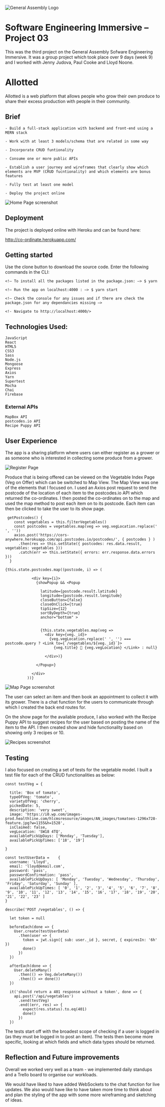 ![General Assembly Logo](/src/assets/ga-logo.png)

# Software Engineering Immersive – Project 03

This was the third project on the General Assembly Sofware Engineering Immersive. It was a group project which took place over 9 days (week 9) and I worked with Jenny Judova, Paul Cooke and Lloyd Noone. 

# Allotted

Allotted is a web platform that allows people who grow their own produce to share their excess production with people in their community. 

## Brief


    - Build a full-stack application with backend and front-end using a MERN stack

    - Work with at least 3 models/schema that are related in some way 

    - Incorporate CRUD funtionality 

    - Consume one or more public APIs

    - Establish a user journey and wireframes that clearly show which elements are MVP (CRUD fucntionality) and which elements are bonus features

    - Fully test at least one model 

    - Deploy the project online 



![Home Page screenshot](/src/assets/home-page.png)


## Deployment 

The project is deployed online with Heroku and can be found here:

http://co-ordinate.herokuapp.com/

## Getting started

Use the clone button to download the source code. Enter the following commands in the CLI: 

```
<!— To install all the packages listed in the package.json: —> $ yarn 

<!— Run the app on localhost:4000 : —> $ yarn start 

<!— Check the console for any issues and if there are check the package.json for any dependancies missing —>

<!- Navigate to http://localhost:4000/>
```
## Technologies Used:

    JavaScript
    React
    HTML5
    CSS3
    Sass
    Node.js
    Mongoose
    Express
    Axios
    Yarn
    Supertest
    Mocha
    Chai
    Firebase

### External APIs

    MapBox API
    postcodes.io API
    Recipe Puppy API

## User Experience 

The app is a sharing platform where users can either register as a grower or as someone who is interested in collecting some produce from a grower.

![Register Page](/src/assets/register-form.png)

Produce that is being offered can be viewed on the Vegetable Index Page (Veg on Offer) which can be switched to Map View. The Map View was one of the elements that I focused on. I used an Axios post request to send the postcode of the location of each item to the postcodes.io API which returned the co-ordinates. I then posted the co-ordinates on to the map and used the map method to post each item on to its postcode. Each item can then be clicked to take the user to its show page.


```
 getPostcodes() {
    const vegetables = this.filterVegetables()
    const postcodes = vegetables.map(veg => veg.vegLocation.replace(' ', ''))
    axios.post('https://cors-anywhere.herokuapp.com/api.postcodes.io/postcodes/', { postcodes } )
      .then(res => this.setState({ postcodes: res.data.result, vegetables: vegetables }))
      .catch(err => this.setState({ errors: err.response.data.errors }))
  }
  ```

  ```
  {this.state.postcodes.map((postcode, i) => (

              <div key={i}>
                {showPopup && <Popup

                  latitude={postcode.result.latitude}
                  longitude={postcode.result.longitude}
                  closeButton={false}
                  closeOnClick={true}
                  tipSize={12}
                  sortByDepth={true}
                  anchor="bottom" >


                  {this.state.vegetables.map(veg =>
                    <div key={veg._id}>
                      {veg.vegLocation.replace(' ', '') === postcode.query ? <Link to={`/vegetables/${veg._id}`}>
                        {veg.title} 🥕 {veg.vegLocation} </Link> : null}

                    </div>)}

                </Popup>}

              </div>
            ))} 
```

![Map Page screenshot](/src/assets/map-page.png)


The user can select an item and then book an appointment to collect it with its grower. There is a chat function for the users to communicate through which I created the back end routes for.

On the show page for the available produce, I also worked with the Recipe Puppy API to suggest recipes for the user based on posting the name of the item to the API. I then created show and hide functionality based on showing only 3 recipes or 10. 

![Recipes screenshot](/src/assets/recipes.png)

## Testing

I also focused on creating a set of tests for the vegetable model. I built a test file for each of the CRUD functionalities as below: 

```
const testVeg = {
  
  title: 'Box of tomato',
  typeOfVeg: 'tomato',
  varietyOfVeg: 'cherry',
  pickedDate: 5,
  description: 'very sweet',
  image: 'https://i0.wp.com/images-prod.healthline.com/hlcmsresource/images/AN_images/tomatoes-1296x728-feature.jpg?w=1155&h=1528',
  isClaimed: false,
  vegLocation: 'SW18 4TQ',
  availablePickUpDays: ['Monday', 'Tuesday'],
  availablePickUpTimes: ['18', '19']
  
}

const testUserData =    {
  username: 'Lloyd',
  email: 'lloyd@email.com',
  password: 'pass',
  passwordConfirmation: 'pass',
  availablePickUpDays: [ 'Monday', 'Tuesday', 'Wednesday', 'Thursday', 'Friday', 'Saturday', 'Sunday' ], 
  availablePickUpTimes: [ '0', '1', '2', '3', '4', '5', '6', '7', '8', '9', '10', '11', '12', '13', '14', '15', '16', '17', '18', '19', '20', '21', '22', '23' ]
}

describe('POST /vegetables', () => {

  let token = null 

  beforeEach(done => {
    User.create(testUserData)
      .then(user => {
        token = jwt.sign({ sub: user._id }, secret, { expiresIn: '6h' })
        done()
      })
  })

  afterEach(done => {
    User.deleteMany()
      .then(() => Veg.deleteMany())
      .then(() => done())
  })

  it('should return a 401 response without a token', done => {
    api.post('/api/vegetables')
      .send(testVeg)
      .end((err, res) => {
        expect(res.status).to.eq(401)
        done()
      })
  })
```

The tests start off with the broadest scope of checking if a user is logged in (as they must be logged in to post an item). The tests then become more specific, looking at which fields and which data types should be returned.

## Reflection and Future improvements 

Overall we worked very well as a team - we implemented daily standups and a Trello board to organise our workloads. 

We would have liked to have added WebSockets to the chat function for live updates. We also would have like to have taken more time to think about and plan the styling of the app with some more wireframing and sketching of ideas. 